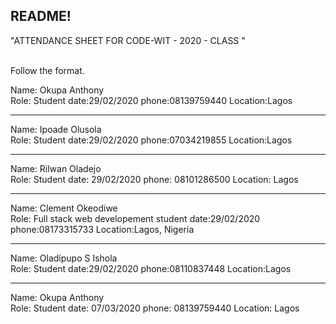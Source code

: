 ## README!

"ATTENDANCE SHEET FOR CODE-WIT - 2020 - CLASS "

<br/> Follow the format.<br/>

Name: Okupa Anthony <br/>
Role: Student
date:29/02/2020
phone:08139759440
Location:Lagos

---

Name: Ipoade Olusola <br/>
Role: Student
date:29/02/2020
phone:07034219855
Location:Lagos

---

Name: Rilwan Oladejo <br/>
Role: Student
date: 29/02/2020
phone: 08101286500
Location: Lagos

---

Name: Clement Okeodiwe <br/>
Role: Full stack web developement student
date:29/02/2020
phone:08173315733
Location:Lagos, Nigeria

---

Name: Oladipupo S Ishola <br/>
Role: Student
date:29/02/2020
phone:08110837448
Location:Lagos

---

Name: Okupa Anthony <br/>
Role: Student
date: 07/03/2020
phone: 08139759440
Location: Lagos